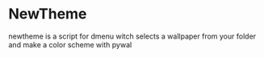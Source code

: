 # NewTheme
newtheme is a script for dmenu witch selects a wallpaper from your folder and make a color scheme with pywal
